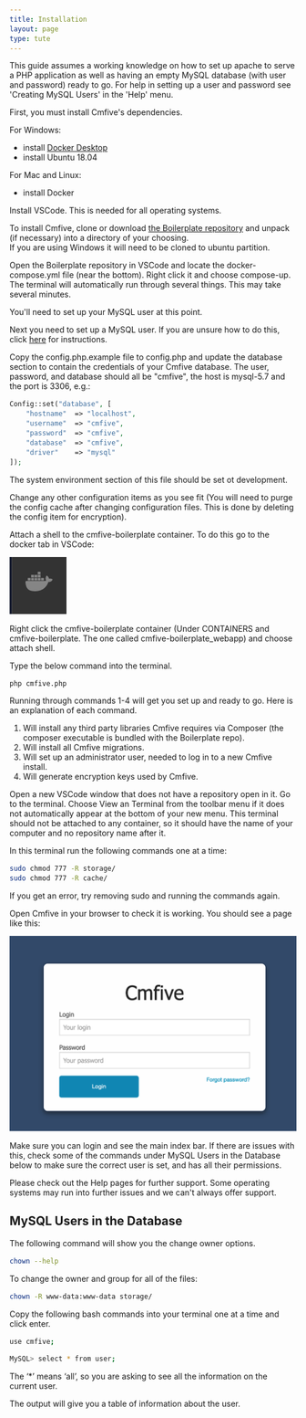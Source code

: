 ```yaml
---
title: Installation
layout: page
type: tute
---
```


This guide assumes a working knowledge on how to set up apache to serve a PHP application as well as having an empty MySQL database (with user and password) ready to go. For help in setting up a user and password see 'Creating MySQL Users' in the 'Help' menu.

First, you must install Cmfive's dependencies. 

For Windows:
- install [Docker Desktop](https://releases.ubuntu.com/18.04.5/?_ga=2.67351829.527945484.1625616788-786732526.1625616788) 
- install Ubuntu 18.04

For Mac and Linux:
- install Docker

Install VSCode. This is needed for all operating systems.

To install Cmfive, clone or download [the Boilerplate repository](https://github.com/2pisoftware/cmfive-boilerplate) and unpack (if necessary) into a directory of your choosing.
<br>
If you are using Windows it will need to be cloned to ubuntu partition.

Open the Boilerplate repository in VSCode and locate the docker-compose.yml file (near the bottom). Right click it and choose compose-up. The terminal will automatically run through several things. This may take several minutes.

You'll need to set up your MySQL user at this point.

Next you need to set up a MySQL user. If you are unsure how to do this, click [here](/tutorials/help_module/mysql-users) for instructions.

Copy the config.php.example file to config.php and update the database section to contain the credentials of your Cmfive database. The user, password, and database should all be "cmfive", the host is mysql-5.7 and the port is 3306, e.g.:
```php
Config::set("database", [
    "hostname"  => "localhost",
    "username"  => "cmfive",
    "password"  => "cmfive",
    "database"  => "cmfive",
    "driver"    => "mysql"
]);
```
The system environment section of this file should be set ot development.

Change any other configuration items as you see fit (You will need to purge the config cache after changing configuration files. This is done by deleting the config item for encryption). 

Attach a shell to the cmfive-boilerplate container. To do this go to the docker tab in VSCode:

![Docker Tab](/assets/images/docker.png)

Right click the cmfive-boilerplate container (Under CONTAINERS and cmfive-boilerplate. The one called cmfive-boilerplate_webapp) and choose attach shell.

Type the below command into the terminal.
```sh
php cmfive.php
```
Running through commands 1-4 will get you set up and ready to go. Here is an explanation of each command.
1. Will install any third party libraries Cmfive requires via Composer (the composer executable is bundled with the Boilerplate repo).
2. Will install all Cmfive migrations.
3. Will set up an administrator user, needed to log in to a new Cmfive install.
4. Will generate encryption keys used by Cmfive.

Open a new VSCode window that does not have a repository open in it. Go to the terminal. Choose View an Terminal from the toolbar menu if it does not automatically appear at the bottom of your new menu. This terminal should not be attached to any container, so it should have the name of your computer and no repository name after it.

In this terminal run the following commands one at a time:
```sh
sudo chmod 777 -R storage/
sudo chmod 777 -R cache/
```
If you get an error, try removing sudo and running the commands again.

Open Cmfive in your browser to check it is working. You should see a page like this:

![Login Page](/assets/images/cmfive_login.png)

Make sure you can login and see the main index bar. If there are issues with this, check some of the commands under MySQL Users in the Database below to make sure the correct user is set, and has all their permissions.

Please check out the Help pages for further support. Some operating systems may run into further issues and we can't always offer support.

## MySQL Users in the Database

The following command will show you the change owner options.
```bash
chown --help
```

To change the owner and group for all of the files:
```bash
chown -R www-data:www-data storage/
```

Copy the following bash commands into your terminal one at a time and click enter.

```bash
use cmfive;
```

```bash
MySQL> select * from user;
```

The ‘*’ means ‘all’, so you are asking to see all the information on the current user. 

The output will give you a table of information about the user. 